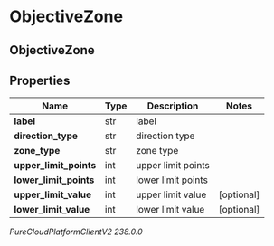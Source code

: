 # ObjectiveZone

## ObjectiveZone

## Properties

|Name | Type | Description | Notes|
|------------ | ------------- | ------------- | -------------|
| **label** | str | label | |
| **direction_type** | str | direction type | |
| **zone_type** | str | zone type | |
| **upper_limit_points** | int | upper limit points | |
| **lower_limit_points** | int | lower limit points | |
| **upper_limit_value** | int | upper limit value | [optional] |
| **lower_limit_value** | int | lower limit value | [optional] |



_PureCloudPlatformClientV2 238.0.0_
